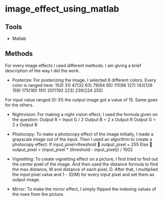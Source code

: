 # image_effect_using_matlab
## Tools
* Matlab

## Methods
For every image effects I used different methods. I am giving a brief description of the way I did the work.

*	Posterize:
For posterizing the image, I selected 8 different colors. Every color is ranged here:
 15(0	31)    47(32	63)	     79(64	95)    111(96	127)
  143(128	159)    	175(160	191)    207(192	223)    239(224	255)			

For input value ranged (0-31) the output image got a value of 15. Same goes for the others.

*	Nightvision:
For making a night vision effect, I used the formula given on the question: 
Output R = Input G / 2
Output B = 2 x Output R
Output G = 2 x Output B

*	Photocopy: 
To make a photocopy effect of the image initially, I made a grayscale image out of the input. Then I used an algorithm to create a photocopy effect:
If input_pixel>threshold  output_pixel = 255
Else  output_pixel = (input_pixel * (threshold - input_pixel)) / 1002 

*	Vignetting:
To create vignetting effect on a picture, I first tried to find out the center pixel of the image. And then used the distance formula to find the max distance, M and distance of each pixel, D. After that, I multiplied the input pixel value and 1 - (D/M) for every input pixel and set them as output image.
 
*	Mirror:
To make the mirror effect, I simply flipped the indexing values of the rows from the picture.
